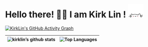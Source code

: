 

# Hello there! 👋🏻 I am Kirk Lin ! <img src="./img/cat.gif" alt="Meaow" width="50" />



[![KirkLin's GitHub Activity Graph](https://activity-graph.herokuapp.com/graph?username=kirklin&theme=xcode)](https://github.com/kirklin/kirklin)



| ![kirklin’s github stats](https://github-readme-stats.vercel.app/api?username=kirklin&show_icons=true&theme=material-palenight)     | ![Top Languages](https://github-readme-stats.vercel.app/api/top-langs/?username=kirklin&theme=material-palenight)      |
| ---- | ---- |

